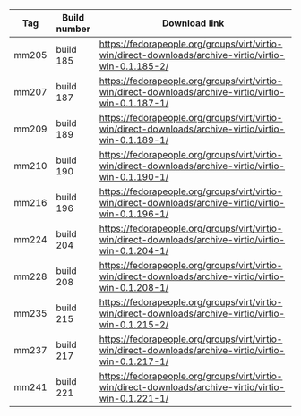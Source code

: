 | Tag | Build number | Download link |
| --- | --- | --- |
| mm205 | build 185 | https://fedorapeople.org/groups/virt/virtio-win/direct-downloads/archive-virtio/virtio-win-0.1.185-2/ |
| mm207 | build 187 | https://fedorapeople.org/groups/virt/virtio-win/direct-downloads/archive-virtio/virtio-win-0.1.187-1/ |
| mm209 | build 189 | https://fedorapeople.org/groups/virt/virtio-win/direct-downloads/archive-virtio/virtio-win-0.1.189-1/ |
| mm210 | build 190 | https://fedorapeople.org/groups/virt/virtio-win/direct-downloads/archive-virtio/virtio-win-0.1.190-1/ |
| mm216 | build 196 | https://fedorapeople.org/groups/virt/virtio-win/direct-downloads/archive-virtio/virtio-win-0.1.196-1/ |
| mm224 | build 204 | https://fedorapeople.org/groups/virt/virtio-win/direct-downloads/archive-virtio/virtio-win-0.1.204-1/ |
| mm228 | build 208 | https://fedorapeople.org/groups/virt/virtio-win/direct-downloads/archive-virtio/virtio-win-0.1.208-1/ |
| mm235 | build 215 | https://fedorapeople.org/groups/virt/virtio-win/direct-downloads/archive-virtio/virtio-win-0.1.215-2/ |
| mm237 | build 217 | https://fedorapeople.org/groups/virt/virtio-win/direct-downloads/archive-virtio/virtio-win-0.1.217-1/ |
| mm241 | build 221 | https://fedorapeople.org/groups/virt/virtio-win/direct-downloads/archive-virtio/virtio-win-0.1.221-1/ |